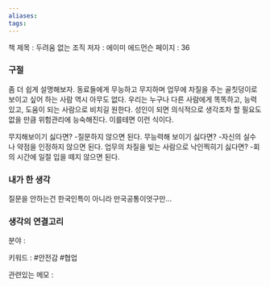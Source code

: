 ```yaml
---
aliases: 
tags:
---
```


책 제목 : 두려움 없는 조직
저자 : 에이미 에드먼슨
페이지 : 36

### 구절

좀 더 쉽게 설명해보자. 동료들에게 무능하고 무지하며 업무에 차질을 주는 골칫덩이로 보이고 싶어 하는 사람 역시 아무도 없다. 우리는 누구나 다른 사람에게 똑똑하고, 능력있고, 도움이 되는 사람으로 비치길 원한다.
성인이 되면 의식적으로 생각조차 할 필요도 없을 만큼 위험관리에 능숙해진다. 이를테면 이런 식이다.

무지해보이기 싫다면?
-질문하지 않으면 된다.
무능력해 보이기 싫다면?
-자신의 실수나 약점을 인정하지 않으면 된다.
업무의 차질을 빚는 사람으로 낙인찍히기 싫다면?
-회의 시간에 일절 입을 떼지 않으면 된다.

### 내가 한 생각

질문을 안하는건 한국인특이 아니라 만국공통이엇구만...
### 생각의 연결고리
분야 : 

키워드 : #안전감 #협업 

관련있는 메모 : 